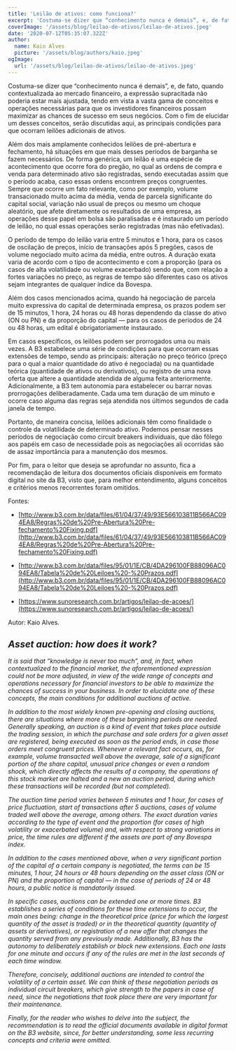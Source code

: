 ```yaml
---
title: 'Leilão de ativos: como funciona?'
excerpt: 'Costuma-se dizer que “conhecimento nunca é demais”, e, de fato, quando contextualizada ao mercado financeiro, a expressão supracitada não poderia estar mais ajustada, tendo em vista a vasta gama de conceitos e operações necessárias para que os investidores financeiros possam maximizar as chances de sucesso em seus negócios. Com o fim de elucidar um desses conceitos, serão discutidas aqui, as principais condições para que ocorram leilões adicionais de ativos.'
coverImage: '/assets/blog/leilao-de-ativos/leilao-de-ativos.jpeg'
date: '2020-07-12T05:35:07.322Z'
author:
  name: Kaio Alves
  picture: '/assets/blog/authors/kaio.jpeg'
ogImage:
  url: '/assets/blog/leilao-de-ativos/leilao-de-ativos.jpeg'
---
```


Costuma-se dizer que “conhecimento nunca é demais”, e, de fato, quando contextualizada ao mercado financeiro, a expressão supracitada não poderia estar mais ajustada, tendo em vista a vasta gama de conceitos e operações necessárias para que os investidores financeiros possam maximizar as chances de sucesso em seus negócios. Com o fim de elucidar um desses conceitos, serão discutidas aqui, as principais condições para que ocorram leilões adicionais de ativos.

Além dos mais amplamente conhecidos leilões de pré-abertura e fechamento, há situações em que mais desses períodos de barganha se fazem necessários. De forma genérica, um leilão é uma espécie de acontecimento que ocorre fora do pregão, no qual as ordens de compra e venda para determinado ativo são registradas, sendo executadas assim que o período acaba, caso essas ordens encontrem preços congruentes. Sempre que ocorre um fato relevante, como por exemplo, volume transacionado muito acima da média, venda de parcela significante do capital social, variação não usual de preços ou mesmo um choque aleatório, que afete diretamente os resultados de uma empresa, as operações desse papel em bolsa são paralisadas e é instaurado um período de leilão, no qual essas operações serão registradas (mas não efetivadas).

O período de tempo do leilão varia entre 5 minutos e 1 hora, para os casos de oscilação de preços, início de transações após 5 pregões, casos de volume negociado muito acima da média, entre outros. A duração exata varia de acordo com o tipo de acontecimento e com a proporção (para os casos de alta volatilidade ou volume exacerbado) sendo que, com relação a fortes variações no preço, as regras de tempo são diferentes caso os ativos sejam integrantes de qualquer índice da Bovespa.

Além dos casos mencionados acima, quando há negociação de parcela muito expressiva do capital de determinada empresa, os prazos podem ser de 15 minutos, 1 hora, 24 horas ou 48 horas dependendo da classe do ativo (ON ou PN) e da proporção do capital — para os casos de períodos de 24 ou 48 horas, um edital é obrigatoriamente instaurado.

Em casos específicos, os leilões podem ser prorrogados uma ou mais vezes. A B3 estabelece uma série de condições para que ocorram essas extensões de tempo, sendo as principais: alteração no preço teórico (preço para o qual a maior quantidade do ativo é negociada) ou na quantidade teórica (quantidade de ativos ou derivativos), ou registro de uma nova oferta que altere a quantidade atendida de alguma feita anteriormente. Adicionalmente, a B3 tem autonomia para estabelecer ou barrar novas prorrogações deliberadamente. Cada uma tem duração de um minuto e ocorre caso alguma das regras seja atendida nos últimos segundos de cada janela de tempo.

Portanto, de maneira concisa, leilões adicionais têm como finalidade o controle da volatilidade de determinado ativo. Podemos pensar nesses períodos de negociação como circuit breakers individuais, que dão fôlego aos papéis em caso de necessidade pois as negociações ali ocorridas são de assaz importância para a manutenção dos mesmos.

Por fim, para o leitor que deseja se aprofundar no assunto, fica a recomendação de leitura dos documentos oficiais disponíveis em formato digital no site da B3, visto que, para melhor entendimento, alguns conceitos e critérios menos recorrentes foram omitidos.

Fontes:

* [http://www.b3.com.br/data/files/61/04/37/49/93E566103811B566AC094EA8/Regras%20de%20Pre-Abertura%20Pre-fechamento%20Fixing.pdf](http://www.b3.com.br/data/files/61/04/37/49/93E566103811B566AC094EA8/Regras%20de%20Pre-Abertura%20Pre-fechamento%20Fixing.pdf)

* [http://www.b3.com.br/data/files/95/01/1E/CB/4DA296100FB88096AC094EA8/Tabela%20de%20Leiloes%20-%20Prazos.pdf](http://www.b3.com.br/data/files/95/01/1E/CB/4DA296100FB88096AC094EA8/Tabela%20de%20Leiloes%20-%20Prazos.pdf)

* [https://www.sunoresearch.com.br/artigos/leilao-de-acoes/](https://www.sunoresearch.com.br/artigos/leilao-de-acoes/)

Autor: Kaio Alves.

## *Asset auction: how does it work?*

*It is said that “knowledge is never too much”, and, in fact, when contextualized to the financial market, the aforementioned expression could not be more adjusted, in view of the wide range of concepts and operations necessary for financial investors to be able to maximize the chances of success in your business. In order to elucidate one of these concepts, the main conditions for additional auctions of
active.*

*In addition to the most widely known pre-opening and closing auctions, there are situations where more of these bargaining periods are needed. Generally speaking, an auction is a kind of event that takes place outside the trading session, in which the purchase and sale orders for a given asset are registered, being executed as soon as the period ends, in case those orders meet congruent prices. Whenever a relevant fact occurs, as, for example, volume transacted well above the average, sale of a significant portion of the share capital, unusual price changes or even a random shock, which directly affects the results of a company, the operations of this stock market are halted and a new an auction period, during which these transactions will be recorded (but not completed).*

*The auction time period varies between 5 minutes and 1 hour, for cases of price fluctuation, start of transactions after 5 auctions, cases of volume traded well above the average, among others. The exact duration varies according to the type of event and the proportion (for cases of high volatility or exacerbated volume) and, with respect to strong variations in price, the time rules are different if the assets are part of any Bovespa index.*

*In addition to the cases mentioned above, when a very significant portion of the capital of a certain company is negotiated, the terms can be 15 minutes, 1 hour, 24 hours or 48 hours depending on the asset class (ON or PN) and the proportion of capital — in the case of periods of 24 or 48 hours, a public notice is mandatorily issued.*

*In specific cases, auctions can be extended one or more times. B3 establishes a series of conditions for these time extensions to occur, the main ones being: change in the theoretical price (price for which the largest quantity of the asset is traded) or in the theoretical quantity (quantity of assets or derivatives), or registration of a new offer that changes the quantity served from any previously made. Additionally, B3 has the autonomy to deliberately establish or block new extensions. Each one lasts for one minute and occurs if any of the rules are met in the last seconds of each time window.*

*Therefore, concisely, additional auctions are intended to control the volatility of a certain asset. We can think of these negotiation periods as individual circuit breakers, which give strength to the papers in case of need, since the negotiations that took place there are very important for their maintenance.*

*Finally, for the reader who wishes to delve into the subject, the recommendation is to read the official documents available in digital format on the B3 website, since, for better understanding, some less recurring concepts and criteria were omitted.*
